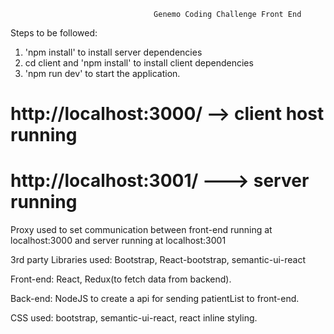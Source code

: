                                     Genemo Coding Challenge Front End

Steps to be followed:

1. 'npm install' to install server dependencies
2. cd client and 'npm install' to install client dependencies
3. 'npm run dev' to start the application.

# http://localhost:3000/   --> client host running
# http://localhost:3001/   ---> server running


Proxy used to set communication between front-end running at localhost:3000 and server running at localhost:3001 

3rd party Libraries used: Bootstrap, React-bootstrap, semantic-ui-react

Front-end: React, Redux(to fetch data from backend).

Back-end: NodeJS to create a api for sending patientList to front-end.

CSS used: bootstrap, semantic-ui-react, react inline styling. 
